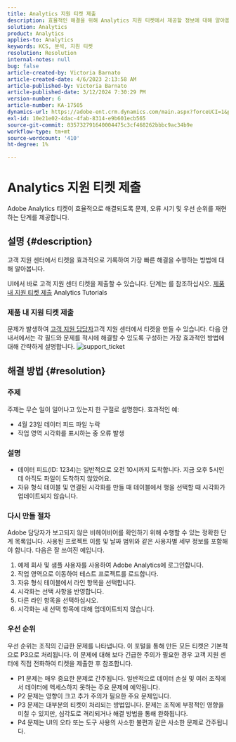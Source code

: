 ```yaml
---
title: Analytics 지원 티켓 제출
description: 효율적인 해결을 위해 Analytics 지원 티켓에서 제공할 정보에 대해 알아봅니다.
solution: Analytics
product: Analytics
applies-to: Analytics
keywords: KCS, 분석, 지원 티켓
resolution: Resolution
internal-notes: null
bug: false
article-created-by: Victoria Barnato
article-created-date: 4/6/2023 2:13:58 AM
article-published-by: Victoria Barnato
article-published-date: 3/12/2024 7:30:29 PM
version-number: 6
article-number: KA-17505
dynamics-url: https://adobe-ent.crm.dynamics.com/main.aspx?forceUCI=1&pagetype=entityrecord&etn=knowledgearticle&id=648fd6aa-20d4-ed11-a7c7-6045bd006295
exl-id: 10e21e02-4dac-4fab-8314-e9b601ecb565
source-git-commit: 835732791640004475c3cf468262bbbc9ac34b9e
workflow-type: tm+mt
source-wordcount: '410'
ht-degree: 1%

---
```


# Analytics 지원 티켓 제출


Adobe Analytics 티켓이 효율적으로 해결되도록 문제, 오류 시기 및 우선 순위를 재현하는 단계를 제공합니다.

## 설명 {#description}


고객 지원 센터에서 티켓을 효과적으로 기록하여 가장 빠른 해결을 수행하는 방법에 대해 알아봅니다.

UI에서 바로 고객 지원 센터 티켓을 제출할 수 있습니다. 단계는 를 참조하십시오. [제품 내 지원 티켓 제출](https://experienceleague.adobe.com/docs/analytics-learn/tutorials/intro-to-analytics/getting-help/in-product-support-ticket-submission.html) Analytics Tutorials

### 제품 내 지원 티켓 제출

문제가 발생하여 [고객 지원 담당자](https://helpx.adobe.com/experience-cloud/supported-users.html)고객 지원 센터에서 티켓을 만들 수 있습니다. 다음 안내서에서는 각 필드와 문제를 적시에 해결할 수 있도록 구성하는 가장 효과적인 방법에 대해 간략하게 설명합니다.
![support_ticket](https://helpx.adobe.com/content/dam/help/en/analytics/kb/submitting-an-analytics-support-ticket/jcr:content/main-pars/image/support_ticket.png "support_ticket")

## 해결 방법 {#resolution}


### 주제

주제는 무슨 일이 일어나고 있는지 한 구절로 설명한다. 효과적인 예:

- 4월 23일 데이터 피드 파일 누락
- 작업 영역 시각화를 표시하는 중 오류 발생


### 설명

- 데이터 피드(ID: 1234)는 일반적으로 오전 10시까지 도착합니다. 지금 오후 5시인데 아직도 파일이 도착하지 않았어요.
- 자유 형식 테이블 및 연결된 시각화를 만들 때 테이블에서 행을 선택할 때 시각화가 업데이트되지 않습니다.


### 다시 만들 절차

Adobe 담당자가 보고되지 않은 비헤이비어를 확인하기 위해 수행할 수 있는 정확한 단계 목록입니다. 사용된 프로젝트 이름 및 날짜 범위와 같은 사용자별 세부 정보를 포함해야 합니다. 다음은 잘 쓰여진 예입니다.

1. 예제 회사 및 샘플 사용자를 사용하여 Adobe Analytics에 로그인합니다.
2. 작업 영역으로 이동하여 테스트 프로젝트를 로드합니다.
3. 자유 형식 테이블에서 라인 항목을 선택합니다.
4. 시각화는 선택 사항을 반영합니다.
5. 다른 라인 항목을 선택하십시오.
6. 시각화는 새 선택 항목에 대해 업데이트되지 않습니다.


### 우선 순위

우선 순위는 조직의 긴급한 문제를 나타냅니다. 이 포털을 통해 만든 모든 티켓은 기본적으로 P3으로 처리됩니다. 이 문제에 대해 보다 긴급한 주의가 필요한 경우 고객 지원 센터에 직접 전화하여 티켓을 제출한 후 참조합니다.

- P1 문제는 매우 중요한 문제로 간주됩니다. 일반적으로 데이터 손실 및 여러 조직에서 데이터에 액세스하지 못하는 주요 문제에 예약됩니다.
- P2 문제는 영향이 크고 추가 주의가 필요한 주요 문제입니다.
- P3 문제는 대부분의 티켓이 처리되는 방법입니다. 문제는 조직에 부정적인 영향을 미칠 수 있지만, 심각도로 격리되거나 해결 방법을 통해 완화됩니다.
- P4 문제는 UI의 오타 또는 도구 사용의 사소한 불편과 같은 사소한 문제로 간주됩니다.

<br>
